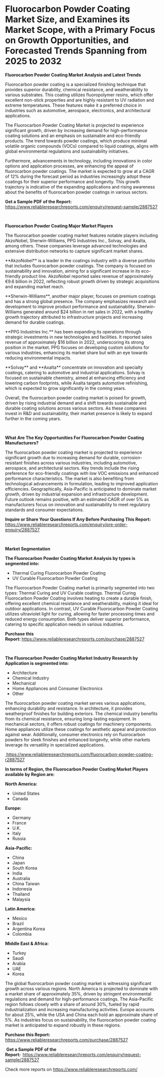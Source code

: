 <p><h1>Fluorocarbon Powder Coating Market Size, and Examines its Market Scope, with a Primary Focus on Growth Opportunities, and Forecasted Trends Spanning from 2025 to 2032</h1></p><p><strong>Fluorocarbon Powder Coating Market Analysis and Latest Trends</strong></p>
<p><p>Fluorocarbon powder coating is a specialized finishing technique that provides superior durability, chemical resistance, and weatherability to various substrates. This coating utilizes fluoropolymer resins, which offer excellent non-stick properties and are highly resistant to UV radiation and extreme temperatures. These features make it a preferred choice in industries such as automotive, aerospace, electronics, and architectural applications.</p><p>The Fluorocarbon Powder Coating Market is projected to experience significant growth, driven by increasing demand for high-performance coating solutions and an emphasis on sustainable and eco-friendly products. The trend towards powder coatings, which produce minimal volatile organic compounds (VOCs) compared to liquid coatings, aligns with global environmental regulations and sustainability initiatives. </p><p>Furthermore, advancements in technology, including innovations in color options and application processes, are enhancing the appeal of fluorocarbon powder coatings. The market is expected to grow at a CAGR of 12% during the forecast period as industries increasingly adopt these coatings for their superior performance and longevity. This growth trajectory is indicative of the expanding applications and rising awareness about the benefits of fluorocarbon powder coatings in various sectors.</p></p>
<p><strong>Get a Sample PDF of the Report:&nbsp;</strong> <a href="https://www.reliableresearchreports.com/enquiry/request-sample/2887527?utm_campaign=2186&utm_medium=2&utm_source=Github&utm_content=ia&utm_term=14032025&utm_id=fluorocarbon-powder-coating">https://www.reliableresearchreports.com/enquiry/request-sample/2887527</a></p>
<p>&nbsp;</p>
<p><strong>Fluorocarbon Powder Coating Major Market Players</strong></p>
<p><p>The fluorocarbon powder coating market features notable players including AkzoNobel, Sherwin-Williams, PPG Industries Inc., Solvay, and Axalta, among others. These companies leverage advanced technologies and extensive distribution networks to capture significant market shares.</p><p>**AkzoNobel** is a leader in the coatings industry with a diverse portfolio that includes fluorocarbon powder coatings. The company is focused on sustainability and innovation, aiming for a significant increase in its eco-friendly product line. AkzoNobel reported sales revenue of approximately €9.6 billion in 2022, reflecting robust growth driven by strategic acquisitions and expanding market reach.</p><p>**Sherwin-Williams**, another major player, focuses on premium coatings and has a strong global presence. The company emphasizes research and development to improve product performance and sustainability. Sherwin-Williams generated around $24 billion in net sales in 2022, with a healthy growth trajectory attributed to infrastructure projects and increasing demand for durable coatings.</p><p>**PPG Industries Inc.** has been expanding its operations through strategic investments in new technologies and facilities. It reported sales revenue of approximately $16 billion in 2022, underscoring its strong position in the market. PPG focuses on developing custom solutions for various industries, enhancing its market share but with an eye towards reducing environmental impacts.</p><p>**Solvay** and **Axalta** concentrate on innovation and specialty coatings, catering to automotive and industrial applications. Solvay is focused on sustainable chemistry, aimed at enhancing efficiency and lowering carbon footprints, while Axalta targets automotive refinishing, which is expected to grow significantly in the coming years.</p><p>Overall, the fluorocarbon powder coating market is poised for growth, driven by rising industrial demand and a shift towards sustainable and durable coating solutions across various sectors. As these companies invest in R&D and sustainability, their market presence is likely to expand further in the coming years.</p></p>
<p>&nbsp;</p>
<p><strong>What Are The Key Opportunities For Fluorocarbon Powder Coating Manufacturers?</strong></p>
<p><p>The fluorocarbon powder coating market is projected to experience significant growth due to increasing demand for durable, corrosion-resistant finishes across various industries, including automotive, aerospace, and architectural sectors. Key trends include the rising preference for eco-friendly coatings with low VOC emissions and enhanced performance characteristics. The market is also benefiting from technological advancements in formulation, leading to improved application efficiencies. Geographically, Asia-Pacific is anticipated to dominate market growth, driven by industrial expansion and infrastructure development. Future outlook remains positive, with an estimated CAGR of over 5% as manufacturers focus on innovation and sustainability to meet regulatory standards and consumer expectations.</p></p>
<p><strong>Inquire or Share Your Questions If Any Before Purchasing This Report:</strong> <a href="https://www.reliableresearchreports.com/enquiry/pre-order-enquiry/2887527?utm_campaign=2186&utm_medium=2&utm_source=Github&utm_content=ia&utm_term=14032025&utm_id=fluorocarbon-powder-coating">https://www.reliableresearchreports.com/enquiry/pre-order-enquiry/2887527</a></p>
<p>&nbsp;</p>
<p><strong>Market Segmentation</strong></p>
<p><strong>The Fluorocarbon Powder Coating Market Analysis by types is segmented into:</strong></p>
<p><ul><li>Thermal Curing Fluorocarbon Powder Coating</li><li>UV Curable Fluorocarbon Powder Coating</li></ul></p>
<p><p>The Fluorocarbon Powder Coating market is primarily segmented into two types: Thermal Curing and UV Curable coatings. Thermal Curing Fluorocarbon Powder Coating involves heating to create a durable finish, offering excellent chemical resistance and weatherability, making it ideal for outdoor applications. In contrast, UV Curable Fluorocarbon Powder Coating utilizes ultraviolet light for curing, allowing for faster processing times and reduced energy consumption. Both types deliver superior performance, catering to specific application needs in various industries.</p></p>
<p><strong>Purchase this Report:&nbsp;</strong><a href="https://www.reliableresearchreports.com/purchase/2887527?utm_campaign=2186&utm_medium=2&utm_source=Github&utm_content=ia&utm_term=14032025&utm_id=fluorocarbon-powder-coating">https://www.reliableresearchreports.com/purchase/2887527</a></p>
<p>&nbsp;</p>
<p><strong>The Fluorocarbon Powder Coating Market Industry Research by Application is segmented into:</strong></p>
<p><ul><li>Architecture</li><li>Chemical Industry</li><li>Mechanical</li><li>Home Appliances and Consumer Electronics</li><li>Other</li></ul></p>
<p><p>The fluorocarbon powder coating market serves various applications, enhancing durability and resistance. In architecture, it provides weatherproof finishes for building exteriors. The chemical industry benefits from its chemical resistance, ensuring long-lasting equipment. In mechanical sectors, it offers robust coatings for machinery components. Home appliances utilize these coatings for aesthetic appeal and protection against wear. Additionally, consumer electronics rely on fluorocarbon powders for sleek finishes and enhanced longevity, while other markets leverage its versatility in specialized applications.</p></p>
<p><a href="https://www.reliableresearchreports.com/fluorocarbon-powder-coating-r2887527?utm_campaign=2186&utm_medium=2&utm_source=Github&utm_content=ia&utm_term=14032025&utm_id=fluorocarbon-powder-coating">&nbsp;https://www.reliableresearchreports.com/fluorocarbon-powder-coating-r2887527</a></p>
<p><strong>In terms of Region, the Fluorocarbon Powder Coating Market Players available by Region are:</strong></p>
<p>
    <p> <strong> North America: </strong>
        <ul>
            <li>United States</li>
            <li>Canada</li>
        </ul>
        </p> 
    <p> <strong> Europe: </strong>
        <ul>
            <li>Germany</li>
            <li>France</li>
            <li>U.K.</li>
            <li>Italy</li>
            <li>Russia</li>
        </ul>
        </p> 
    <p> <strong> Asia-Pacific: </strong>
        <ul>
            <li>China</li>
            <li>Japan</li>
            <li>South Korea</li>
            <li>India</li>
            <li>Australia</li>
            <li>China Taiwan</li>
            <li>Indonesia</li>
            <li>Thailand</li>
            <li>Malaysia</li>
        </ul>
        </p> 
    <p> <strong> Latin America: </strong>
        <ul>
            <li>Mexico</li>
            <li>Brazil</li>
            <li>Argentina Korea</li>
            <li>Colombia</li>
        </ul>
        </p> 
    <p> <strong> Middle East & Africa: </strong>
        <ul>
            <li>Turkey</li>
            <li>Saudi</li>
            <li>Arabia</li>
            <li>UAE</li>
            <li>Korea</li>
        </ul>
    </p>
    </p>
<p><p>The global fluorocarbon powder coating market is witnessing significant growth across various regions. North America is projected to dominate with a market share of approximately 35%, driven by stringent environmental regulations and demand for high-performance coatings. The Asia-Pacific region follows closely with a share of around 30%, fueled by rapid industrialization and increasing manufacturing activities. Europe accounts for about 25%, while the USA and China each hold an approximate share of 5%. As industries focus on sustainability, the fluorocarbon powder coating market is anticipated to expand robustly in these regions.</p></p>
<p><strong>Purchase this Report: </strong><a href="https://www.reliableresearchreports.com/purchase/2887527?utm_campaign=2186&utm_medium=2&utm_source=Github&utm_content=ia&utm_term=14032025&utm_id=fluorocarbon-powder-coating">https://www.reliableresearchreports.com/purchase/2887527</a></p>
<p>&nbsp;<strong>Get a Sample PDF of the Report:&nbsp;&nbsp;</strong><a href="https://www.reliableresearchreports.com/enquiry/request-sample/2887527?utm_campaign=2186&utm_medium=2&utm_source=Github&utm_content=ia&utm_term=14032025&utm_id=fluorocarbon-powder-coating">https://www.reliableresearchreports.com/enquiry/request-sample/2887527</a></p>
<p><strong></strong></p>
<p>Check more reports on <a href="https://www.reliableresearchreports.com/?utm_campaign=2186&utm_medium=2&utm_source=Github&utm_content=ia&utm_term=14032025&utm_id=fluorocarbon-powder-coating">https://www.reliableresearchreports.com/</a></p>